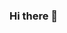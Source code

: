 ### Hi there 👋

<!--
**aqnemo32/aqnemo32** is a ✨ _special_ ✨ repository because its `README.md` (this file) appears on your GitHub profile.

- Chemical Physics Master student at the Univeristy of Edinburgh (First Class Average, 4.0 GPa) with a particular in scientific computing.
- I am proficient in `Python` (NumPy, Panda's, Matplotlib mainly) and the LINUX terminal (own machine and HPC's).
- I’m currently working on my master thesis, "Investigating Quantum Nuclear Effects within Ba$_8$H$_{46}$ using Path Integral Molecular Dynamics" with Dr Martinez-Canales
- Interested in learning Julia
-->
